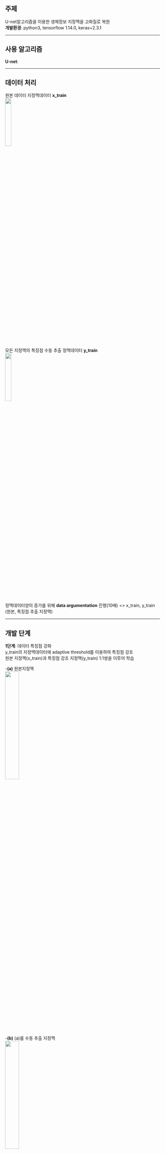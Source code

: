 ## 주제  
U-net알고리즘을 이용한 생체정보 지정맥을 고화질로 복원  
__개발환경__: python3, tensorflow 1.14.0, keras=2.3.1

------------------------------------

## 사용 알고리즘  

__U-net__:




--------------------------------------------------------------------

## 데이터 처리  
원본 데이터 지정맥데이터 __x_train__  
<img src="https://user-images.githubusercontent.com/57060127/89189697-5347f400-d5db-11ea-8df5-0e9c9926b4c7.jpg" width="20%">  
<br>

모든 지정맥의 특징점 수동 추출 정맥데이터 __y_train__   
<img src="https://user-images.githubusercontent.com/57060127/89189737-622ea680-d5db-11ea-8716-0898335d08a3.jpeg" width="20%">  
<br>

정맥데이터양의 증가를 위해 __data argumentation__ 진행(10배)
=> x_train, y_train (원본, 특징점 추출 지정맥)  

---------------------------------------------------------------------


## 개발 단계
__1단계__: 데이터 특징점 강화  
y_train의 지정맥데이터에 adaptive threshold를 이용하여 특징점 강조  
원본 지정맥(x_train)과 특징점 강조 지정맥(y_train) 1:1쌍을 이루어 학습    

-__(a)__ 원본지정맥  
<img src="https://user-images.githubusercontent.com/57060127/86255296-e8795680-bbf1-11ea-95c9-d8af8b8534f1.jpg" width="30%">

-__(b)__ (a)를 수동 추출 지정맥  
<img src="https://user-images.githubusercontent.com/57060127/86255546-32fad300-bbf2-11ea-8f59-d7019f45d9df.jpeg" width="30%">

-__(c)__ (b)를 adaptive threshold를 이용한 특징점 강조 지정맥  
<img src="https://user-images.githubusercontent.com/57060127/86256395-40648d00-bbf3-11ea-8be9-a1d5763bf7a1.JPG" width="30%">
<br>

__2단계__: x_train, x_test,y_train 정맥데이터 분리  
x_train 1880개, x_test 600개, y_train 1880개  
<br>

__3단계__: 딥러닝  
__U_net 알고리즘__ 으로 epoch=45, batch_size=30으로 학습하여 데이터 예측  
pred에서 예측확률이 0.3이상 부분만 출력  
(a) __x_train__ |  (b) __y_train__ | (c) __임계값(0.3)이상 예측__ |
:------------------------------------:|:-------------------------:|:--------------------------:|
![](https://user-images.githubusercontent.com/57060127/89191583-192c2180-d5de-11ea-8597-22f691eed448.JPG)  |  ![](https://user-images.githubusercontent.com/57060127/89191580-18938b00-d5de-11ea-905a-afdc52f102bb.JPG)  |  ![](https://user-images.githubusercontent.com/57060127/89191572-16313100-d5de-11ea-8b43-ba7522f5e475.JPG)  
<br>
<br>

__4단계__: mean_iou(교집합/합집합) 정확도계산  
정답 데이터와 pred 데이터에서 __화소값 교집합/화소값 합집합__ 로 정확도계산  
<br>

---------------------------------------------------------------------------------


## 결과
 
(a) __원본__ |  (b) __예측__ | (c) __(b)에서 임계값이상 특징점 이진화__ |  (d) __세선화__
:------------------------------------:|:-------------------------:|:--------------------------:|:----------------------------:
![](https://user-images.githubusercontent.com/57060127/86254185-6fc5ca80-bbf0-11ea-95c0-b5e69eb57521.jpg)  |  ![](https://user-images.githubusercontent.com/57060127/86254553-efec3000-bbf0-11ea-9bd4-e90a98270d6f.jpg)  |  ![](https://user-images.githubusercontent.com/57060127/86254701-2629af80-bbf1-11ea-8fb1-bbc4c9ad926d.jpg)  |  ![](https://user-images.githubusercontent.com/57060127/86254716-2e81ea80-bbf1-11ea-82ee-72c7d823c870.jpg)
<br>
<br>

----------------

html5up-hyperspace= 웹 구현  
<br>

data augumentation= brightness, contrast, mixture기법을 통해 data양을 증가  
<br>

keras_u-net= keras코드 분석 및 실습  
참고: https://www.kaggle.com/keegil/keras-u-net-starter-lb-0-277  
<br>

mean_iou 함수화: pred사진과 후처리한(정맥추출)사진의 정확도를 계산하기위해 하드코딩


